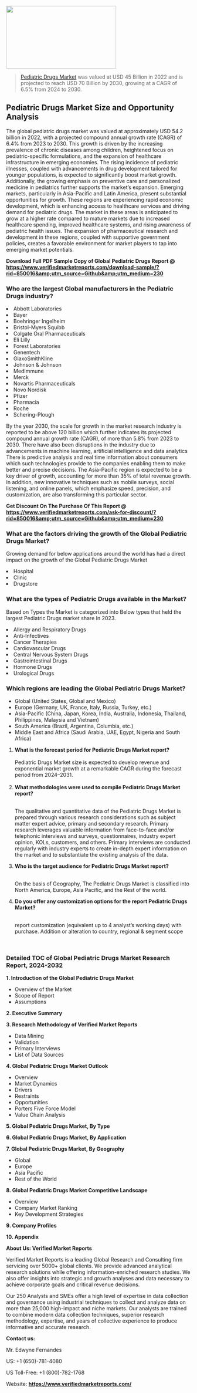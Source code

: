 <img src="https://ffe5etoiles.com/wp-content/uploads/2024/12/MST1-300x171.png" alt="" width="300" height="171" class="alignnone size-medium wp-image-20088" /><blockquote><p><p><a href="https://www.verifiedmarketreports.com/download-sample/?rid=850016&utm_source=Github&utm_medium=230" target="_blank">Pediatric Drugs Market</a> was valued at USD 45 Billion in 2022 and is projected to reach USD 70 Billion by 2030, growing at a CAGR of 6.5% from 2024 to 2030.</p></blockquote><p><h2>Pediatric Drugs Market Size and Opportunity Analysis</h2>The global pediatric drugs market was valued at approximately USD 54.2 billion in 2022, with a projected compound annual growth rate (CAGR) of 6.4% from 2023 to 2030. This growth is driven by the increasing prevalence of chronic diseases among children, heightened focus on pediatric-specific formulations, and the expansion of healthcare infrastructure in emerging economies. The rising incidence of pediatric illnesses, coupled with advancements in drug development tailored for younger populations, is expected to significantly boost market growth. Additionally, the growing emphasis on preventive care and personalized medicine in pediatrics further supports the market’s expansion. Emerging markets, particularly in Asia-Pacific and Latin America, present substantial opportunities for growth. These regions are experiencing rapid economic development, which is enhancing access to healthcare services and driving demand for pediatric drugs. The market in these areas is anticipated to grow at a higher rate compared to mature markets due to increased healthcare spending, improved healthcare systems, and rising awareness of pediatric health issues. The expansion of pharmaceutical research and development in these regions, coupled with supportive government policies, creates a favorable environment for market players to tap into emerging market potentials.</p><p class=""><strong>Download Full PDF Sample Copy of Global Pediatric Drugs Report @ <a href="https://www.verifiedmarketreports.com/download-sample/?rid=850016&amp;utm_source=Github&amp;utm_medium=230" target="_blank">https://www.verifiedmarketreports.com/download-sample/?rid=850016&amp;utm_source=Github&amp;utm_medium=230</a></strong></p><h3 id="" class="">Who are the largest Global manufacturers in the Pediatric Drugs industry?</h3><p><li>Abbott Laboratories</li><li> Bayer</li><li> Boehringer Ingelheim</li><li> Bristol-Myers Squibb</li><li> Colgate Oral Pharmaceuticals</li><li> Eli Lilly</li><li> Forest Laboratories</li><li> Genentech</li><li> GlaxoSmithKline</li><li> Johnson & Johnson</li><li> MedImmune</li><li> Merck</li><li> Novartis Pharmaceuticals</li><li> Novo Nordisk</li><li> Pfizer</li><li> Pharmacia</li><li> Roche</li><li> Schering-Plough</li></p><div class=""><div class="" dir="" data-message-author-role="" data-message-id="" data-message-model-slug=""><div class=""><div class=""><div class=""><div class="" dir="" data-message-author-role="" data-message-id="" data-message-model-slug=""><div class=""><div class=""><p>By the year 2030, the scale for growth in the market research industry is reported to be above 120 billion which further indicates its projected compound annual growth rate (CAGR), of more than 5.8% from 2023 to 2030. There have also been disruptions in the industry due to advancements in machine learning, artificial intelligence and data analytics There is predictive analysis and real time information about consumers which such technologies provide to the companies enabling them to make better and precise decisions. The Asia-Pacific region is expected to be a key driver of growth, accounting for more than 35% of total revenue growth. In addition, new innovative techniques such as mobile surveys, social listening, and online panels, which emphasize speed, precision, and customization, are also transforming this particular sector.</p><p><strong>Get Discount On The Purchase Of This Report @&nbsp; <a href="https://www.verifiedmarketreports.com/ask-for-discount/?rid=850016&amp;utm_source=Github&amp;utm_medium=230" target="_blank">https://www.verifiedmarketreports.com/ask-for-discount/?rid=850016&amp;utm_source=Github&amp;utm_medium=230</a></strong></p></div></div></div></div></div></div></div></div><h3 id="" class="">What are the factors driving the growth of the Global Pediatric Drugs Market?</h3><p id="" class="">Growing demand for below applications around the world has had a direct impact on the growth of the Global Pediatric Drugs Market</p><p id="" class=""><li>Hospital</li><li> Clinic</li><li> Drugstore</li></p><h3 id="" class="">What are the types of Pediatric Drugs available in the Market?</h3><p id="" class="">Based on Types the Market is categorized into Below types that held the largest Pediatric Drugs market share In 2023.</p><p id="" class=""><li>Allergy and Respiratory Drugs</li><li> Anti-Infectives</li><li> Cancer Therapies</li><li> Cardiovascular Drugs</li><li> Central Nervous System Drugs</li><li> Gastrointestinal Drugs</li><li> Hormone Drugs</li><li> Urological Drugs</li></p><h3 id="" class="">Which regions are leading the Global Pediatric Drugs Market?</h3><ul><li>Global (United States, Global and Mexico)</li><li>Europe (Germany, UK, France, Italy, Russia, Turkey, etc.)</li><li>Asia-Pacific (China, Japan, Korea, India, Australia, Indonesia, Thailand, Philippines, Malaysia and Vietnam)</li><li>South America (Brazil, Argentina, Columbia, etc.)</li><li>Middle East and Africa (Saudi Arabia, UAE, Egypt, Nigeria and South Africa)</li></ul><p><ol><li><strong>What is the forecast period for Pediatric Drugs Market report?<br /></strong><br /><span data-sheets-root="1" data-sheets-value="{&quot;1&quot;:2,&quot;2&quot;:&quot;XXXX size is expected to develop revenue and exponential market growth at a remarkable CAGR during the forecast period from 2024&ndash;2030.&quot;}" data-sheets-userformat="{&quot;2&quot;:12674,&quot;4&quot;:{&quot;1&quot;:2,&quot;2&quot;:16776960},&quot;10&quot;:2,&quot;11&quot;:0,&quot;15&quot;:&quot;Arial&quot;,&quot;16&quot;:12}">Pediatric Drugs Market size is expected to develop revenue and exponential market growth at a remarkable CAGR during the forecast period from 2024&ndash;2031.</span><br /><br /></li><li><strong>What methodologies were used to compile Pediatric Drugs Market report?<br /><br /></strong><p>The qualitative and quantitative data of the&nbsp;Pediatric Drugs Market is prepared through various research considerations such as subject matter expert advice, primary and secondary research. Primary research leverages valuable information from face-to-face and/or telephonic interviews and surveys, questionnaires, industry expert opinion, KOLs, customers, and others. Primary interviews are conducted regularly with industry experts to create in-depth expert information on the market and to substantiate the existing analysis of the data.&nbsp;</p></li><li><strong>Who is the target audience for Pediatric Drugs Market report?<br /><br /></strong><p>On the basis of Geography, The&nbsp;Pediatric Drugs Market is classified into North America, Europe, Asia Pacific, and the Rest of the world.</p></li><li><strong>Do you offer any customization options for the report Pediatric Drugs Market?<br /><br /></strong><p>report customization (equivalent up to 4 analyst&rsquo;s working days) with purchase. Addition or alteration to country, regional &amp; segment scope</p><p>&nbsp;</p></li></ol></p><h3 id="" class="">Detailed TOC of Global Pediatric Drugs Market Research Report, 2024-2032</h3><p id="" class=""><strong>1. Introduction of the Global Pediatric Drugs Market</strong></p><ul><li>Overview of the Market</li><li>Scope of Report</li><li>Assumptions</li></ul><p id="" class=""><strong>2. Executive Summary</strong></p><p id="" class=""><strong>3. Research Methodology of&nbsp;Verified Market Reports</strong></p><ul><li>Data Mining</li><li>Validation</li><li>Primary Interviews</li><li>List of Data Sources</li></ul><p id="" class=""><strong>4. Global Pediatric Drugs Market Outlook</strong></p><ul><li>Overview</li><li>Market Dynamics</li><li>Drivers</li><li>Restraints</li><li>Opportunities</li><li>Porters Five Force Model</li><li>Value Chain Analysis</li></ul><p id="" class=""><strong>5. Global Pediatric Drugs Market, By&nbsp;Type</strong></p><p id="" class=""><strong>6. Global Pediatric Drugs Market, By Application</strong></p><p id="" class=""><strong>7. Global Pediatric Drugs Market, By Geography</strong></p><ul><li>Global</li><li>Europe</li><li>Asia Pacific</li><li>Rest of the World</li></ul><p id="" class=""><strong>8. Global Pediatric Drugs Market Competitive Landscape</strong></p><ul><li>Overview</li><li>Company Market Ranking</li><li>Key Development Strategies</li></ul><p id="" class=""><strong>9. Company Profiles</strong></p><p id="" class=""><strong>10. Appendix</strong></p><p id="" class=""><strong>About Us: Verified Market Reports</strong></p><p id="" class="">Verified Market Reports is a leading Global Research and Consulting firm servicing over 5000+ global clients. We provide advanced analytical research solutions while offering information-enriched research studies. We also offer insights into strategic and growth analyses and data necessary to achieve corporate goals and critical revenue decisions.</p><p id="" class="">Our 250 Analysts and SMEs offer a high level of expertise in data collection and governance using industrial techniques to collect and analyze data on more than 25,000 high-impact and niche markets. Our analysts are trained to combine modern data collection techniques, superior research methodology, expertise, and years of collective experience to produce informative and accurate research.</p><p id="" class=""><strong>Contact us:</strong></p><p id="" class="">Mr. Edwyne Fernandes</p><p id="" class="">US: +1 (650)-781-4080</p><p id="" class="">US Toll-Free: +1 (800)-782-1768</p><p id="" class="">Website: <a target="" data-test-app-aware-link=""><strong>https://www.verifiedmarketreports.com/</strong></a></p>
